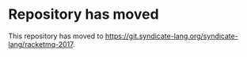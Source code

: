 # Repository has moved

This repository has moved to <https://git.syndicate-lang.org/syndicate-lang/racketmq-2017>.
